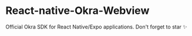 # React-native-Okra-Webview
Official Okra SDK for React Native/Expo applications. Don't forget to star ✨
